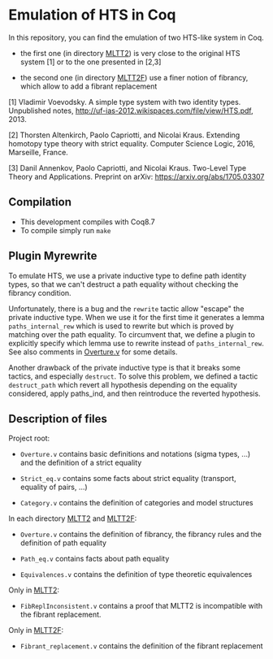 # Emulation of HTS in Coq

In this repository, you can find the emulation of two HTS-like system in Coq.

* the first one (in directory [MLTT2](MLTT2)) is very close to the original HTS system [1] or to the one presented in [2,3]

* the second one (in directory [MLTT2F](MLTT2F)) use a finer notion of fibrancy, which allow to add a fibrant replacement

[1] Vladimir Voevodsky. A simple type system with two identity types. Unpublished notes, http://uf-ias-2012.wikispaces.com/file/view/HTS.pdf, 2013.

[2] Thorsten Altenkirch, Paolo Capriotti, and Nicolai Kraus. Extending homotopy type theory with strict equality. Computer Science Logic, 2016, Marseille, France.

[3] Danil Annenkov, Paolo Capriotti, and Nicolai Kraus. Two-Level Type Theory and Applications. Preprint on arXiv: https://arxiv.org/abs/1705.03307


## Compilation ##

* This development compiles with Coq8.7
* To compile simply run ` make `


## Plugin Myrewrite ##

To emulate HTS, we use a private inductive type to define path identity types,
so that we can't destruct a path equality without checking the fibrancy condition.

Unfortunately, there is a bug and the `rewrite` tactic allow "escape" the private inductive type.
When we use it for the first time it generates a lemma `paths_internal_rew` which is used to rewrite
but which is proved by matching over the path equality.
To circumvent that, we define a plugin to explicitly specify which lemma use to rewrite instead of `paths_internal_rew`.
See also comments in [Overture.v](MLTT2/Overture.v) for some details.

Another drawback of the private inductive type is that it breaks some tactics, and especially `destruct`.
To solve this problem, we defined a tactic `destruct_path` which revert all hypothesis depending on
the equality considered, apply paths_ind, and then reintroduce the reverted hypothesis.


## Description of files ##

Project root:

* `Overture.v` contains basic definitions and notations (sigma types, ...) and the definition of a strict equality

* `Strict_eq.v` contains some facts about strict equality (transport, equality of pairs, ...)

* `Category.v` contains the definition of categories and model structures


In each directory [MLTT2](MLTT2) and [MLTT2F](MLTT2F):

* `Overture.v` contains the definition of fibrancy, the fibrancy rules and the definition of path equality

* `Path_eq.v` contains facts about path equality

* `Equivalences.v` contains the definition of type theoretic equivalences


Only in [MLTT2](MLTT2):
* `FibReplInconsistent.v` contains a proof that MLTT2 is incompatible with the fibrant replacement.

Only in [MLTT2F](MLTT2F):

* `Fibrant_replacement.v` contains the definition of the fibrant replacement
